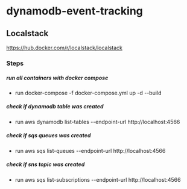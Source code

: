 # dynamodb-event-tracking

## Localstack 

https://hub.docker.com/r/localstack/localstack

### Steps

##### run all containers with docker compose
- run docker-compose -f docker-compose.yml up -d --build

##### check if dynamodb table was created
- run aws dynamodb list-tables --endpoint-url http://localhost:4566

##### check if sqs queues was created
- run aws sqs list-queues --endpoint-url http://localhost:4566

##### check if sns topic was created
- run aws sqs list-subscriptions --endpoint-url http://localhost:4566
